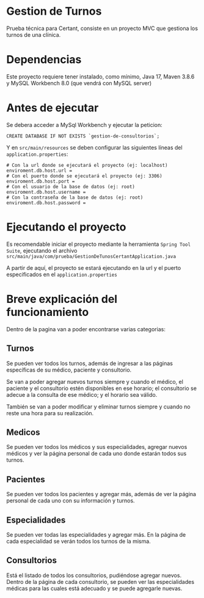 
# Gestion de Turnos
Prueba técnica para Certant, consiste en un proyecto MVC que gestiona los turnos de una clínica.

# Dependencias
Este proyecto requiere tener instalado, como mínimo, Java 17, Maven 3.8.6 y MySQL Workbench 8.0 (que vendrá con MySQL server)

# Antes de ejecutar
Se debera acceder a MySql Workbench y ejecutar la peticion:
```
CREATE DATABASE IF NOT EXISTS `gestion-de-consultorios`;
```
Y en ```src/main/resources``` se deben configurar las siguientes líneas del ```application.properties```:
```
# Con la url donde se ejecutará el proyecto (ej: localhost)
enviroment.db.host.url =
# Con el puerto donde se ejecutará el proyecto (ej: 3306) 
enviroment.db.host.port = 
# Con el usuario de la base de datos (ej: root)
enviroment.db.host.username = 
# Con la contraseña de la base de datos (ej: root)
enviroment.db.host.password = 
```
# Ejecutando el proyecto
Es recomendable iniciar el proyecto mediante la herramienta ```Spring Tool Suite```, ejecutando el archivo ```src/main/java/com/prueba/GestionDeTunosCertantApplication.java```

A partir de aquí, el proyecto se estará ejecutando en la url y el puerto especificados en el ```application.properties```
# Breve explicación del funcionamiento
Dentro de la pagina van a poder encontrarse varias categorias:
## Turnos
Se pueden ver todos los turnos, además de ingresar a las páginas específicas de su médico, paciente y consultorio.

Se van a poder agregar nuevos turnos siempre y cuando el médico, el paciente y el consultorio estén disponibles en ese horario; el consultorio se adecue a la consulta de ese médico; y el horario sea válido.

También se van a poder modificar y eliminar turnos siempre y cuando no reste una hora para su realización.
## Medicos
Se pueden ver todos los médicos y sus especialidades, agregar nuevos médicos y ver la página personal de cada uno donde estarán todos sus turnos.
## Pacientes
Se pueden ver todos los pacientes y agregar más, además de ver la página personal de cada uno con su información y turnos.
## Especialidades
Se pueden ver todas las especialidades y agregar más. En la página de cada especialidad se verán todos los turnos de la misma.
## Consultorios
Está el listado de todos los consultorios, pudiéndose agregar nuevos. Dentro de la página de cada consultorio, se pueden ver las especialidades médicas para las cuales está adecuado y se puede agregarle nuevas.
